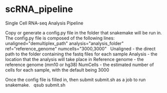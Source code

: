 # scRNA_pipeline
Single Cell RNA-seq Analysis Pipeline


Copy or generate a config.py file in the folder that snakemake will be run in.
The config.py file is composed of the following lines:
 
unaligned="demultiplex_path"
analysis="analysis_folder"
ref="reference_genome"
numcells="3000,3000"
 
Unaligned - the direct path to the folder containing the fastq files for each sample
Analysis - the location that the analysis will take place in
Reference genome - the reference genome (mm10 or hg38)
NumCells - the estimated number of cells for each sample, with the default being 3000

Once the config file is filled in, then submit submit.sh as a job to run snakemake.
 
qsub submit.sh
